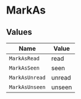 # MarkAs


## Values

| Name           | Value          |
| -------------- | -------------- |
| `MarkAsRead`   | read           |
| `MarkAsSeen`   | seen           |
| `MarkAsUnread` | unread         |
| `MarkAsUnseen` | unseen         |